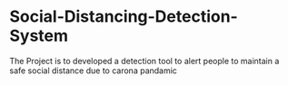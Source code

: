 # Social-Distancing-Detection-System
The Project is to developed a detection tool to alert people to maintain a safe social distance due to carona pandamic
